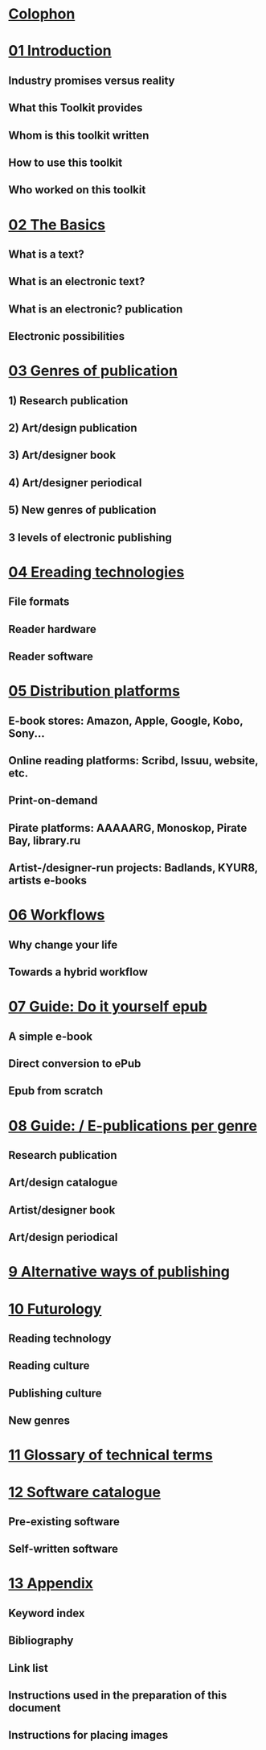 
# [Colophon](docs/00_colophon.md)

# [01 Introduction](docs/01_introduction.md)
<!--status: Joost adds a few things, then it's ready for copy edit.-->

## Industry promises versus reality
## What this Toolkit provides
## Whom is this toolkit written
## How to use this toolkit
## Who worked on this toolkit

# [02 The Basics](docs/02_the_basics.md)
<!--status: ready for copy-edit-->

## What is a text?
## What is an electronic text?
## What is an electronic? publication
## Electronic possibilities 

 
# [03 Genres of publication](docs/03_genres_of_publication.md) 
<!--status: ready for copy-edit-->

## 1) Research publication
## 2) Art/design publication
## 3) Art/designer book
## 4) Art/designer periodical
## 5) New genres of publication
## 3 levels of electronic publishing

# [04 Ereading technologies ](docs/04_ereading_technologies.md)
<!--status: thorough reading by Pia and Margreet-->
## File formats 
## Reader hardware 
## Reader software 

# [05 Distribution platforms](docs/05_distribution_platforms.md) 
<!--status: needs work (Marc, Miriam); visuals needed for statistics etc. Ask Silvio to read over.-->

## E-book stores: Amazon, Apple, Google, Kobo, Sony... <!--Marc-->
## Online reading platforms: Scribd, Issuu, website, etc. <!--Miriam-->
## Print-on-demand <!--Miriam-->
## Pirate platforms: AAAAARG, Monoskop, Pirate Bay, library.ru <!--Florian-->
## Artist-/designer-run projects: Badlands, KYUR8, artists e-books <!--Florian-->

# [06 Workflows](docs/06_workflows.md) 
<!--status: needs work and cutting-->


## Why change your life <!-- Florian -->
## Towards a hybrid workflow 

# [07 Guide: Do it yourself epub](docs/07_guide_DIY.md) 
<!--status: ask input from Florian -->

## A simple e-book 
## Direct conversion to ePub
## Epub from scratch 

# [08 Guide: / E-publications per genre](docs/08_guide_workflow.md) 
<!--status: work needed-->

## Research publication <!--INC project, Miriam-->
## Art/design catalogue <!--Stedelijk project, Loes & Barbera-->
## Artist/designer book <!--Florian shorten/rewrite-->
## Art/design periodical <!--Open online, Margreet-->



# [9 Alternative ways of publishing](docs/09_alternative_ways_of_publishing.md)



# [10 Futurology](docs/10_futurology.md) 
<!--status: work needed--><!--Michael, Silvio, Florian, Joost, Arjen, Kimmy-->

## Reading technology 
## Reading culture 
## Publishing culture
## New genres 


# [11 Glossary of technical terms](docs/11_glossary.md)
<!--status: pending, add unknown words when you see them-->

# [12 Software catalogue](docs/12_software.md) 
<!--status: -->

## Pre-existing software
## Self-written software

# [13 Appendix](docs/13_appendix.md)

## Keyword index 
## Bibliography 
## Link list <!--mirrored linking -->
## Instructions used in the preparation of this document
<!-- Does this become a part of the final publication as appendix? -->
## Instructions for placing images


